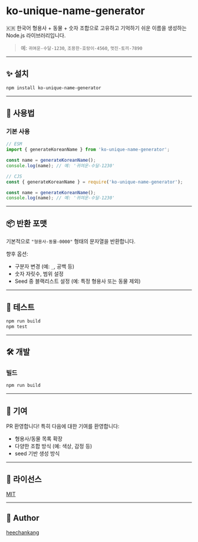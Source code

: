 # ko-unique-name-generator

🇰🇷 한국어 형용사 + 동물 + 숫자 조합으로 고유하고 기억하기 쉬운 이름을 생성하는 Node.js 라이브러리입니다.

> 예: `귀여운-수달-1230`, `조용한-호랑이-4560`, `멋진-토끼-7890`

---

## ✨ 설치

```bash
npm install ko-unique-name-generator
```

---

## 🚀 사용법

### 기본 사용

```ts
// ESM
import { generateKoreanName } from 'ko-unique-name-generator';

const name = generateKoreanName();
console.log(name); // 예: '귀여운-수달-1230'
```

```ts
// CJS
const { generateKoreanName } = require('ko-unique-name-generator');

const name = generateKoreanName();
console.log(name); // 예: '귀여운-수달-1230'
```

---
## 📦 반환 포맷

기본적으로 `"형용사-동물-0000"` 형태의 문자열을 반환합니다.

향후 옵션:

- 구분자 변경 (예: `_`, 공백 등)
- 숫자 자릿수, 범위 설정
- Seed 중 블랙리스트 설정 (예: 특정 형용사 또는 동물 제외)

---

## 🧪 테스트

```bash
npm run build
npm test
```

---

## 🛠 개발

### 빌드

```bash
npm run build
```

---

## 🤝 기여

PR 환영합니다! 특히 다음에 대한 기여를 환영합니다:

- 형용사/동물 목록 확장
- 다양한 조합 방식 (예: 색상, 감정 등)
- seed 기반 생성 방식

---

## 📄 라이선스

[MIT](LICENSE)

---

## 👤 Author

[heechankang](https://www.npmjs.com/~heechankang)
